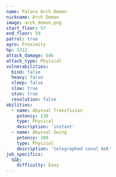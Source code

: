```yaml
---
name: Palace Arch Demon
nickname: Arch Demon
image: arch_demon.png
start_floor: 57
end_floor: 59
patrol: true
agro: Proximity
hp: 5312
attack_damage: 546
attack_type: Physical
vulnerabilities:
  bind: false
  heavy: false
  sleep: false
  slow: true
  stun: true
  resolution: false
abilities:
  - name: Abyssal Transfixion
    potency: 130
    type: Physical
    description: 'instant'
  - name: Abyssal Swing
    potency: 300
    type: Physical
    description: 'telegraphed conal AoE'
job_specifics:
  SGE:
    difficulty: Easy
---
```


